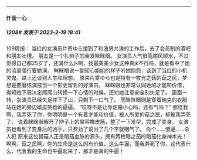 
*****

####  仟音一心  
##### 1208#       发表于 2023-2-19 18:41

109情报：
当红的女演员片寄ゆら接到了和渣男共演的工作后，去了会员制的酒吧和朋友吐槽。
朋友是一个扎辫子的金发眯眯眼。
女演员人气很高顺风顺水，不过觉得自己都25岁了，还演什么jk啊，找最美美少女这种真jk不行吗，就是看中了她的流量强行要她演。
眯眯眼说一副知心姐姐的样子听她抱怨，谈到了当红的小机灵鬼，路上还谈到人生和理想。
原来片寄ゆら也是持有一枚光之菇的菇之民，梦想是要磨练演技当一个影史留名的好演员。
眯眯眼也非常认同她的才能和价值，得知她下周决定爬爬山转换一下心情的时候，还劝她注意安全别失足了。
画面一转，女演员已经失足摔下了山，只剩下一口气了。
而眯眯眼则是穿着硫克的衣服站在她的旁边嬉皮笑脸的逼逼。
“哎呀不是让你走路小心吗，还有气吗？”
都怪我啊，我弄死了你，你明明是一个有着才能和价值，被人所爱的菇之民，却被我弄死了。
说着眯眯眼解开了辫子上的易容橡皮筋，整了一下发型，完成了变身。
女演员也看到了变身后的凶手，只费劲了说出了几个字就咽气了。
你个……傻逼……杀人犯
原来这位猎菇人正是暗茄血脉的源头，拥有两枚暗之茄的暗茄化身神木光！
啊啊，菇之民啊，你的生命是这么的有价值，这么牛逼，而我弄死了你，这代表什么，代表我的生命也牛逼起来了，那才是真的牛逼！

